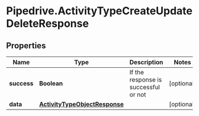 # Pipedrive.ActivityTypeCreateUpdateDeleteResponse

## Properties

Name | Type | Description | Notes
------------ | ------------- | ------------- | -------------
**success** | **Boolean** | If the response is successful or not | [optional] 
**data** | [**ActivityTypeObjectResponse**](ActivityTypeObjectResponse.md) |  | [optional] 


